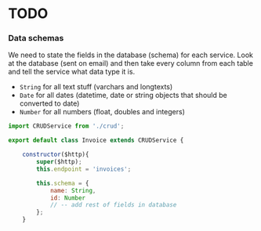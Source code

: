 # TODO

### Data schemas

We need to state the fields in the database (schema) for each service.
Look at the database (sent on email) and then take every column from each table and tell the service what data type it is.

* `String` for all text stuff (varchars and longtexts)
* `Date` for all dates (datetime, date or string objects that should be converted to date)
* `Number` for all numbers (float, doubles and integers)

```javascript
import CRUDService from './crud';

export default class Invoice extends CRUDService {

    constructor($http){
        super($http);
        this.endpoint = 'invoices';

        this.schema = {
            name: String,
            id: Number
            // -- add rest of fields in database
        };
    }
```
